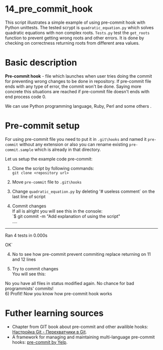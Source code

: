 # 14_pre_commit_hook  
This script illustrates a simple example of using pre-commit hook with Python unittests. The tested scrypt is `quadratic_equation.py` which solves quadratic equations with non complex roots. `Tests.py` test the `get_roots` function to prevent getting wrong roots and other errors. It is done by checking on correctness returning roots from different area values.

# Basic description 
**Pre-commit hook** - file which launches when user tries doing the commit for preventing wrong changes to be done in repository. If pre-commit file ends with any type of error, the commit won't be done. Saying more concrete this situations are reached if pre-commit file doesn't ends with end process code 0. 

We can use Python programming language, Ruby, Perl and some others .     
 
# Pre-commit setup  
For using pre-commit file you need to put it in `.git\hooks` and named it `pre-commit` without any extension or also you can rename existing `pre-commit.sample` which is already in that directory.  

Let us setup the example code pre-commit:  

1) Clone the script by following commands:  
  `git clone <repository url>`  
  
2) Move  `pre-commit` file to `.git\hooks`  

3) Change `quadratic_equation.py` by deleting '# useless comment` on the last line of script  

4) Commit changes  
If all is alright you will see this in the console:  
`$ git commit -m "Add explanation of using the script"  
....
----------------------------------------------------------------------  
Ran 4 tests in 0.000s  

OK`  
    
4) No to see how pre-commit prevent commiting replace returning on 11 and 12 lines  

5) Try to commit changes  
You will see this:  

No you have all files in status modified again. No chance for bad programmists' commits!  
6) Profit! Now you know how pre-commit hook works  
  
# Futher learning sources
+ Chapter from GIT book about pre-commit and other availible hooks: [Настройка Git - Перехватчики в Git](https://git-scm.com/book/ru/v1/%D0%9D%D0%B0%D1%81%D1%82%D1%80%D0%BE%D0%B9%D0%BA%D0%B0-Git-%D0%9F%D0%B5%D1%80%D0%B5%D1%85%D0%B2%D0%B0%D1%82%D1%87%D0%B8%D0%BA%D0%B8-%D0%B2-Git).  
+ A framework for managing and maintaining multi-language pre-commit hooks: [pre-commit by Yelp](http://pre-commit.com).

